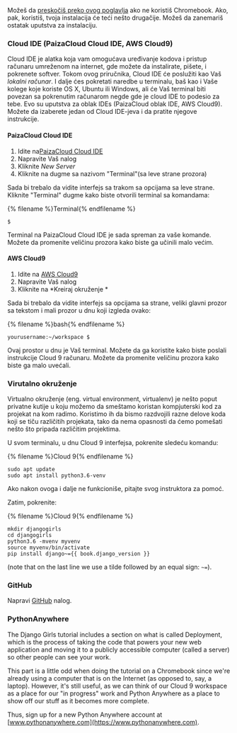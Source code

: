 Možeš da [preskočiš preko ovog poglavlja](http://tutorial.djangogirls.org/en/installation/#install-python) ako ne koristiš Chromebook. Ako, pak, koristiš, tvoja instalacija će teći nešto drugačije. Možeš da zanemariš ostatak uputstva za instalaciju.

### Cloud IDE (PaizaCloud Cloud IDE, AWS Cloud9)

Cloud IDE je alatka koja vam omogućava uređivanje kodova i pristup računaru umreženom na internet, gde možete da instalirate, pišete, i pokrenete softver. Tokom ovog priručnika, Cloud IDE će poslužiti kao Vaš *lokalni računar*. I dalje ćes pokretati naredbe u terminalu, baš kao i Vaše kolege koje koriste OS X, Ubuntu ili Windows, ali će Vaš terminal biti povezan sa pokrenutim računarom negde gde je cloud IDE to podesio za tebe. Evo su uputstva za oblak IDEs (PaizaCloud oblak IDE, AWS Cloud9). Možete da izaberete jedan od Cloud IDE-jeva i da pratite njegove instrukcije.

#### PaizaCloud Cloud IDE

1. Idite na[PaizaCloud Cloud IDE](https://paiza.cloud/)
2. Napravite Vaš nalog
3. Kliknite *New Server*
4. Kliknite na dugme sa nazivom "Terminal"(sa leve strane prozora)

Sada bi trebalo da vidite interfejs sa trakom sa opcijama sa leve strane. Kliknite "Terminal" dugme kako biste otvorili terminal sa komandama:

{% filename %}Terminal{% endfilename %}

    $
    

Terminal na PaizaCloud Cloud IDE je sada spreman za vaše komande. Možete da promenite veličinu prozora kako biste ga učinili malo većim.

#### AWS Cloud9

1. Idite na [AWS Cloud9](https://aws.amazon.com/cloud9/)
2. Napravite Vaš nalog
3. Kliknite na *Kreiraj okruženje *

Sada bi trebalo da vidite interfejs sa opcijama sa strane, veliki glavni prozor sa tekstom i mali prozor u dnu koji izgleda ovako:

{% filename %}bash{% endfilename %}

    yourusername:~/workspace $
    

Ovaj prostor u dnu je Vaš terminal. Možete da ga koristite kako biste poslali instrukcije Cloud 9 računaru. Možete da promenite veličinu prozora kako biste ga malo uvećali.

### Virutalno okruženje

Virtualno okruženje (eng. virtual environment, virtualenv) je nešto poput privatne kutije u koju možemo da smeštamo koristan kompjuterski kod za projekat na kom radimo. Koristimo ih da bismo razdvojili razne delove koda koji se tiču različitih projekata, tako da nema opasnosti da ćemo pomešati nešto što pripada različitim projektima.

U svom terminalu, u dnu Cloud 9 interfejsa, pokrenite sledeću komandu:

{% filename %}Cloud 9{% endfilename %}

    sudo apt update
    sudo apt install python3.6-venv
    

Ako nakon ovoga i dalje ne funkcioniše, pitajte svog instruktora za pomoć.

Zatim, pokrenite:

{% filename %}Cloud 9{% endfilename %}

    mkdir djangogirls
    cd djangogirls
    python3.6 -mvenv myvenv
    source myvenv/bin/activate
    pip install django~={{ book.django_version }}
    

(note that on the last line we use a tilde followed by an equal sign: `~=`).

### GitHub

Napravi [GitHub](https://github.com) nalog.

### PythonAnywhere

The Django Girls tutorial includes a section on what is called Deployment, which is the process of taking the code that powers your new web application and moving it to a publicly accessible computer (called a server) so other people can see your work.

This part is a little odd when doing the tutorial on a Chromebook since we're already using a computer that is on the Internet (as opposed to, say, a laptop). However, it's still useful, as we can think of our Cloud 9 workspace as a place for our "in progress" work and Python Anywhere as a place to show off our stuff as it becomes more complete.

Thus, sign up for a new Python Anywhere account at [www.pythonanywhere.com](https://www.pythonanywhere.com).
